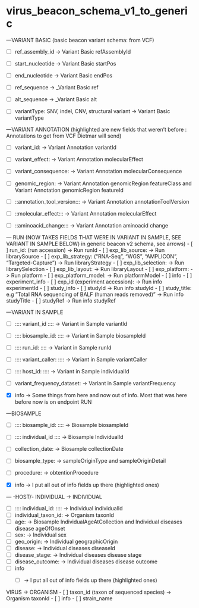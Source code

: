 # virus_beacon_schema_v1_to_generic
—VARIANT BASIC (basic beacon variant schema: from VCF)

- [ ]  ref_assembly_id -> Variant Basic refAssemblyId 
- [ ] start_nucleotide -> Variant Basic startPos 
- [ ] end_nucleotide -> Variant Basic  endPos
- [ ] ref_sequence  -> _Variant Basic ref
- [ ] alt_sequence -> _Variant Basic  alt
- [ ] variantType: SNV, indel, CNV, structural variant -> Variant Basic  variantType


—VARIANT  ANNOTATION   (highlighted are new fields that weren’t before :  Annotations to get from VCF Dietmar will send)
- [ ] variant_id: -> Variant Annotation variantId
- [ ] variant_effect: -> Variant Annotation molecularEffect
- [ ] variant_consequence: -> Variant Annotation molecularConsequence
- [ ] genomic_region: ->   Variant Annotation genomicRegion featureClass and Variant Annotation genomicRegion featureId
- [ ] ::annotation_tool_version::: ->   Variant Annotation annotationToolVersion
- [ ] ::molecular_effect::: ->   Variant Annotation molecularEffect
- [ ] ::aminoacid_change::: ->   Variant Annotation aminoacid change



— RUN (NOW TAKES FIELDS THAT WERE IN VARIANT IN SAMPLE, SEE VARIANT IN SAMPLE BELOW)
in generic beacon v2 schema, see arrows)
		- [ ] run_id:  (run accession)  ->  Run runId
		- [ ] exp_lib_source: ->  Run librarySource 
		- [ ] exp_lib_strategy: (“RNA-Seq”, “WGS”, “AMPLICON”, “Targeted-Capture”)  ->  Run libraryStrategy
		- [ ] exp_lib_selection: -> Run librarySelection
		- [ ] exp_lib_layout: -> Run libraryLayout
		- [ ] exp_platform: -> Run platform
		- [ ] exp_platform_model: -> Run platformModel
		- [ ] info 
			- [ ] experiment_info
				- [ ] exp_id (experiment accession):  ->  Run info experimentId
			- [ ] study_info
				- [ ] studyId ->  Run info studyId
				- [ ] study_title: e.g ”Total RNA sequencing of BALF (human reads removed)”  ->  Run info studyTitle
				- [ ] studyRef ->  Run info studyRef


—VARIANT IN SAMPLE 
- [ ]  :::: variant_id  :::: -> Variant in Sample variantId  
- [ ]  :::: biosample_id:  ::::  -> Variant in Sample biosampleId 
- [ ]  :::: run_id:  :::: -> Variant in Sample runId 
- [ ]  :::: variant_caller: ::::  ->  Variant in Sample variantCaller
- [ ]  :::: host_id:   :::: -> Variant in Sample individualId
- [ ] variant_frequency_dataset:  ->  Variant in Sample variantFrequency
- [x] info
 -> Some things from here and now out of info. Most that was here before now is on endpoint RUN 
	


—BIOSAMPLE  
- [ ] :::: biosample_id: :::: -> Biosample biosampleId 
- [ ] :::: individual_id :::: -> Biosample IndividualId 
- [ ] collection_date: -> Biosample collectionDate
- [ ] biosample_type: -> sampleOriginType and sampleOriginDetail
- [ ] procedure: -> obtentionProcedure
- [x] info
	-> I put all out of info fields up there (highlighted ones)




— -HOST/- INDIVIDUAL  -> INDIVIDUAL 
- [ ] :::: individual_id:  ::::  -> Individual individualId
- [ ] individual_taxon_id:  -> Organism taxonId
- [ ] age:  -> Biosample IndividualAgeAtCollection and  Individual diseases disease ageOfOnset
- [ ] sex:   -> Individual sex
- [ ] geo_origin:   -> Individual geographicOrigin
- [ ] disease: -> Individual diseases diseaseId
- [ ] disease_stage:  -> Individual diseases disease stage
- [ ] disease_outcome: -> Individual diseases disease outcome
- [ ] info 
	- [ ] -> I put all out of info fields up there (highlighted ones)

	

VIRUS -> ORGANISM
	- [ ] taxon_id (taxon of sequenced species) -> Organism taxonId
	- [ ] info
		- [ ] strain_name





